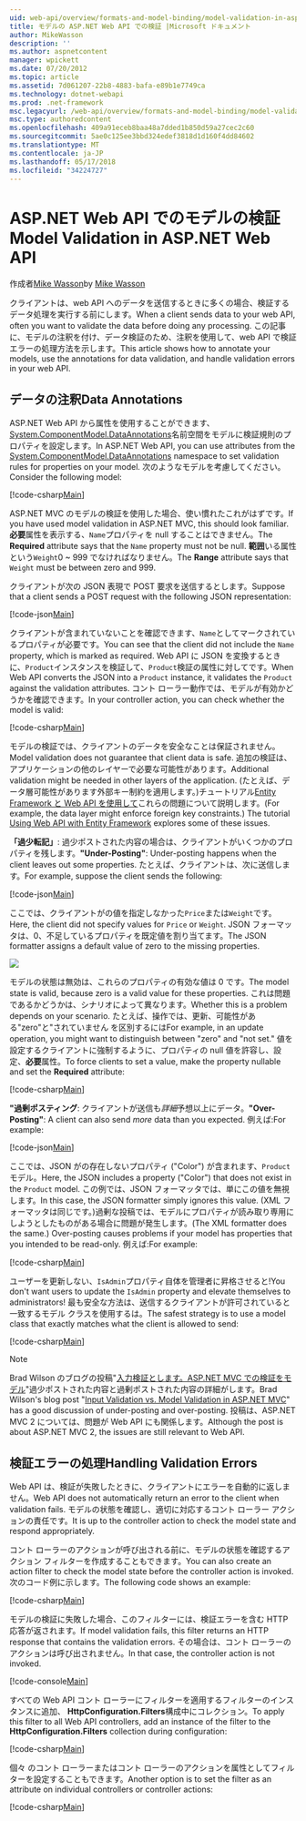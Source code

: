 ```yaml
---
uid: web-api/overview/formats-and-model-binding/model-validation-in-aspnet-web-api
title: モデルの ASP.NET Web API での検証 |Microsoft ドキュメント
author: MikeWasson
description: ''
ms.author: aspnetcontent
manager: wpickett
ms.date: 07/20/2012
ms.topic: article
ms.assetid: 7d061207-22b8-4883-bafa-e89b1e7749ca
ms.technology: dotnet-webapi
ms.prod: .net-framework
msc.legacyurl: /web-api/overview/formats-and-model-binding/model-validation-in-aspnet-web-api
msc.type: authoredcontent
ms.openlocfilehash: 409a91eceb8baa48a7dded1b850d59a27cec2c60
ms.sourcegitcommit: 5ae0c125ee3bbd324edef3818d1d160f4dd84602
ms.translationtype: MT
ms.contentlocale: ja-JP
ms.lasthandoff: 05/17/2018
ms.locfileid: "34224727"
---
```

<a name="model-validation-in-aspnet-web-api"></a><span data-ttu-id="f9238-102">ASP.NET Web API でのモデルの検証</span><span class="sxs-lookup"><span data-stu-id="f9238-102">Model Validation in ASP.NET Web API</span></span>
====================
<span data-ttu-id="f9238-103">作成者[Mike Wasson](https://github.com/MikeWasson)</span><span class="sxs-lookup"><span data-stu-id="f9238-103">by [Mike Wasson](https://github.com/MikeWasson)</span></span>

<span data-ttu-id="f9238-104">クライアントは、web API へのデータを送信するときに多くの場合、検証するデータ処理を実行する前にします。</span><span class="sxs-lookup"><span data-stu-id="f9238-104">When a client sends data to your web API, often you want to validate the data before doing any processing.</span></span> <span data-ttu-id="f9238-105">この記事に、モデルの注釈を付け、データ検証のため、注釈を使用して、web API で検証エラーの処理方法を示します。</span><span class="sxs-lookup"><span data-stu-id="f9238-105">This article shows how to annotate your models, use the annotations for data validation, and handle validation errors in your web API.</span></span>

## <a name="data-annotations"></a><span data-ttu-id="f9238-106">データの注釈</span><span class="sxs-lookup"><span data-stu-id="f9238-106">Data Annotations</span></span>

<span data-ttu-id="f9238-107">ASP.NET Web API から属性を使用することができます、 [System.ComponentModel.DataAnnotations](/dotnet/api/system.componentmodel.dataannotations)名前空間をモデルに検証規則のプロパティを設定します。</span><span class="sxs-lookup"><span data-stu-id="f9238-107">In ASP.NET Web API, you can use attributes from the [System.ComponentModel.DataAnnotations](/dotnet/api/system.componentmodel.dataannotations) namespace to set validation rules for properties on your model.</span></span> <span data-ttu-id="f9238-108">次のようなモデルを考慮してください。</span><span class="sxs-lookup"><span data-stu-id="f9238-108">Consider the following model:</span></span>

[!code-csharp[Main](model-validation-in-aspnet-web-api/samples/sample1.cs)]

<span data-ttu-id="f9238-109">ASP.NET MVC のモデルの検証を使用した場合、使い慣れたこれがはずです。</span><span class="sxs-lookup"><span data-stu-id="f9238-109">If you have used model validation in ASP.NET MVC, this should look familiar.</span></span> <span data-ttu-id="f9238-110">**必要**属性を表示する、`Name`プロパティを null することはできません。</span><span class="sxs-lookup"><span data-stu-id="f9238-110">The **Required** attribute says that the `Name` property must not be null.</span></span> <span data-ttu-id="f9238-111">**範囲**いる属性という`Weight`0 ~ 999 でなければなりません。</span><span class="sxs-lookup"><span data-stu-id="f9238-111">The **Range** attribute says that `Weight` must be between zero and 999.</span></span>

<span data-ttu-id="f9238-112">クライアントが次の JSON 表現で POST 要求を送信するとします。</span><span class="sxs-lookup"><span data-stu-id="f9238-112">Suppose that a client sends a POST request with the following JSON representation:</span></span>

[!code-json[Main](model-validation-in-aspnet-web-api/samples/sample2.json)]

<span data-ttu-id="f9238-113">クライアントが含まれていないことを確認できます、`Name`としてマークされているプロパティが必要です。</span><span class="sxs-lookup"><span data-stu-id="f9238-113">You can see that the client did not include the `Name` property, which is marked as required.</span></span> <span data-ttu-id="f9238-114">Web API に JSON を変換するときに、`Product`インスタンスを検証して、`Product`検証の属性に対してです。</span><span class="sxs-lookup"><span data-stu-id="f9238-114">When Web API converts the JSON into a `Product` instance, it validates the `Product` against the validation attributes.</span></span> <span data-ttu-id="f9238-115">コント ローラー動作では、モデルが有効かどうかを確認できます。</span><span class="sxs-lookup"><span data-stu-id="f9238-115">In your controller action, you can check whether the model is valid:</span></span>

[!code-csharp[Main](model-validation-in-aspnet-web-api/samples/sample3.cs)]

<span data-ttu-id="f9238-116">モデルの検証では、クライアントのデータを安全なことは保証されません。</span><span class="sxs-lookup"><span data-stu-id="f9238-116">Model validation does not guarantee that client data is safe.</span></span> <span data-ttu-id="f9238-117">追加の検証は、アプリケーションの他のレイヤーで必要な可能性があります。</span><span class="sxs-lookup"><span data-stu-id="f9238-117">Additional validation might be needed in other layers of the application.</span></span> <span data-ttu-id="f9238-118">(たとえば、データ層可能性があります外部キー制約を適用します。)チュートリアル[Entity Framework と Web API を使用して](../data/using-web-api-with-entity-framework/part-1.md)これらの問題について説明します。</span><span class="sxs-lookup"><span data-stu-id="f9238-118">(For example, the data layer might enforce foreign key constraints.) The tutorial [Using Web API with Entity Framework](../data/using-web-api-with-entity-framework/part-1.md) explores some of these issues.</span></span>

<span data-ttu-id="f9238-119">**「過少転記」**: 過少ポストされた内容の場合は、クライアントがいくつかのプロパティを残します。</span><span class="sxs-lookup"><span data-stu-id="f9238-119">**"Under-Posting"**: Under-posting happens when the client leaves out some properties.</span></span> <span data-ttu-id="f9238-120">たとえば、クライアントは、次に送信します。</span><span class="sxs-lookup"><span data-stu-id="f9238-120">For example, suppose the client sends the following:</span></span>

[!code-json[Main](model-validation-in-aspnet-web-api/samples/sample4.json)]

<span data-ttu-id="f9238-121">ここでは、クライアントがの値を指定しなかった`Price`または`Weight`です。</span><span class="sxs-lookup"><span data-stu-id="f9238-121">Here, the client did not specify values for `Price` or `Weight`.</span></span> <span data-ttu-id="f9238-122">JSON フォーマッタは、0、不足しているプロパティを既定値を割り当てます。</span><span class="sxs-lookup"><span data-stu-id="f9238-122">The JSON formatter assigns a default value of zero to the missing properties.</span></span>

![](model-validation-in-aspnet-web-api/_static/image1.png)

<span data-ttu-id="f9238-123">モデルの状態は無効は、これらのプロパティの有効な値は 0 です。</span><span class="sxs-lookup"><span data-stu-id="f9238-123">The model state is valid, because zero is a valid value for these properties.</span></span> <span data-ttu-id="f9238-124">これは問題であるかどうかは、シナリオによって異なります。</span><span class="sxs-lookup"><span data-stu-id="f9238-124">Whether this is a problem depends on your scenario.</span></span> <span data-ttu-id="f9238-125">たとえば、操作では、更新、可能性がある"zero"と"されていません を区別するには</span><span class="sxs-lookup"><span data-stu-id="f9238-125">For example, in an update operation, you might want to distinguish between "zero" and "not set."</span></span> <span data-ttu-id="f9238-126">値を設定するクライアントに強制するように、プロパティの null 値を許容し、設定、**必要**属性。</span><span class="sxs-lookup"><span data-stu-id="f9238-126">To force clients to set a value, make the property nullable and set the **Required** attribute:</span></span>

[!code-csharp[Main](model-validation-in-aspnet-web-api/samples/sample5.cs?highlight=1-2)]

<span data-ttu-id="f9238-127">**"過剰ポスティング**: クライアントが送信も*詳細*予想以上にデータ。</span><span class="sxs-lookup"><span data-stu-id="f9238-127">**"Over-Posting"**: A client can also send *more* data than you expected.</span></span> <span data-ttu-id="f9238-128">例えば:</span><span class="sxs-lookup"><span data-stu-id="f9238-128">For example:</span></span>

[!code-json[Main](model-validation-in-aspnet-web-api/samples/sample6.json)]

<span data-ttu-id="f9238-129">ここでは、JSON がの存在しないプロパティ ("Color") が含まれます、`Product`モデル。</span><span class="sxs-lookup"><span data-stu-id="f9238-129">Here, the JSON includes a property ("Color") that does not exist in the `Product` model.</span></span> <span data-ttu-id="f9238-130">この例では、JSON フォーマッタでは、単にこの値を無視します。</span><span class="sxs-lookup"><span data-stu-id="f9238-130">In this case, the JSON formatter simply ignores this value.</span></span> <span data-ttu-id="f9238-131">(XML フォーマッタは同じです。)過剰な投稿では、モデルにプロパティが読み取り専用にしようとしたものがある場合に問題が発生します。</span><span class="sxs-lookup"><span data-stu-id="f9238-131">(The XML formatter does the same.) Over-posting causes problems if your model has properties that you intended to be read-only.</span></span> <span data-ttu-id="f9238-132">例えば:</span><span class="sxs-lookup"><span data-stu-id="f9238-132">For example:</span></span>

[!code-csharp[Main](model-validation-in-aspnet-web-api/samples/sample7.cs)]

<span data-ttu-id="f9238-133">ユーザーを更新しない、`IsAdmin`プロパティ自体を管理者に昇格させると!</span><span class="sxs-lookup"><span data-stu-id="f9238-133">You don't want users to update the `IsAdmin` property and elevate themselves to administrators!</span></span> <span data-ttu-id="f9238-134">最も安全な方法は、送信するクライアントが許可されていると一致するモデル クラスを使用するは。</span><span class="sxs-lookup"><span data-stu-id="f9238-134">The safest strategy is to use a model class that exactly matches what the client is allowed to send:</span></span>

[!code-csharp[Main](model-validation-in-aspnet-web-api/samples/sample8.cs)]

> [!NOTE]
> <span data-ttu-id="f9238-135">Brad Wilson のブログの投稿"[入力検証とします。ASP.NET MVC での検証をモデル](http://bradwilson.typepad.com/blog/2010/01/input-validation-vs-model-validation-in-aspnet-mvc.html)"過少ポストされた内容と過剰ポストされた内容の詳細がします。</span><span class="sxs-lookup"><span data-stu-id="f9238-135">Brad Wilson's blog post "[Input Validation vs. Model Validation in ASP.NET MVC](http://bradwilson.typepad.com/blog/2010/01/input-validation-vs-model-validation-in-aspnet-mvc.html)" has a good discussion of under-posting and over-posting.</span></span> <span data-ttu-id="f9238-136">投稿は、ASP.NET MVC 2 については、問題が Web API にも関係します。</span><span class="sxs-lookup"><span data-stu-id="f9238-136">Although the post is about ASP.NET MVC 2, the issues are still relevant to Web API.</span></span>


## <a name="handling-validation-errors"></a><span data-ttu-id="f9238-137">検証エラーの処理</span><span class="sxs-lookup"><span data-stu-id="f9238-137">Handling Validation Errors</span></span>

<span data-ttu-id="f9238-138">Web API は、検証が失敗したときに、クライアントにエラーを自動的に返しません。</span><span class="sxs-lookup"><span data-stu-id="f9238-138">Web API does not automatically return an error to the client when validation fails.</span></span> <span data-ttu-id="f9238-139">モデルの状態を確認し、適切に対応するコント ローラー アクションの責任です。</span><span class="sxs-lookup"><span data-stu-id="f9238-139">It is up to the controller action to check the model state and respond appropriately.</span></span>

<span data-ttu-id="f9238-140">コント ローラーのアクションが呼び出される前に、モデルの状態を確認するアクション フィルターを作成することもできます。</span><span class="sxs-lookup"><span data-stu-id="f9238-140">You can also create an action filter to check the model state before the controller action is invoked.</span></span> <span data-ttu-id="f9238-141">次のコード例に示します。</span><span class="sxs-lookup"><span data-stu-id="f9238-141">The following code shows an example:</span></span>

[!code-csharp[Main](model-validation-in-aspnet-web-api/samples/sample9.cs)]

<span data-ttu-id="f9238-142">モデルの検証に失敗した場合、このフィルターには、検証エラーを含む HTTP 応答が返されます。</span><span class="sxs-lookup"><span data-stu-id="f9238-142">If model validation fails, this filter returns an HTTP response that contains the validation errors.</span></span> <span data-ttu-id="f9238-143">その場合は、コント ローラーのアクションは呼び出されません。</span><span class="sxs-lookup"><span data-stu-id="f9238-143">In that case, the controller action is not invoked.</span></span>

[!code-console[Main](model-validation-in-aspnet-web-api/samples/sample10.cmd)]

<span data-ttu-id="f9238-144">すべての Web API コント ローラーにフィルターを適用するフィルターのインスタンスに追加、 **HttpConfiguration.Filters**構成中にコレクション。</span><span class="sxs-lookup"><span data-stu-id="f9238-144">To apply this filter to all Web API controllers, add an instance of the filter to the **HttpConfiguration.Filters** collection during configuration:</span></span>

[!code-csharp[Main](model-validation-in-aspnet-web-api/samples/sample11.cs)]

<span data-ttu-id="f9238-145">個々 のコント ローラーまたはコント ローラーのアクションを属性としてフィルターを設定することもできます。</span><span class="sxs-lookup"><span data-stu-id="f9238-145">Another option is to set the filter as an attribute on individual controllers or controller actions:</span></span>

[!code-csharp[Main](model-validation-in-aspnet-web-api/samples/sample12.cs)]
